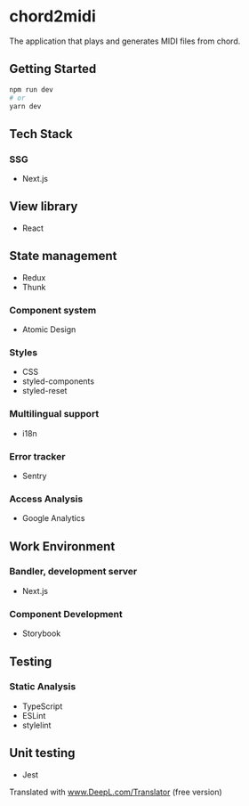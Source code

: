 # chord2midi

The application that plays and generates MIDI files from chord.

## Getting Started

```bash
npm run dev
# or
yarn dev
```

## Tech Stack
### SSG
- Next.js
## View library
- React
## State management
- Redux
- Thunk

### Component system
- Atomic Design

### Styles
- CSS
- styled-components
- styled-reset

### Multilingual support
- i18n

### Error tracker

- Sentry

### Access Analysis
- Google Analytics

## Work Environment
### Bandler, development server
- Next.js

### Component Development
- Storybook

## Testing
### Static Analysis
- TypeScript
- ESLint
- stylelint

## Unit testing
- Jest

Translated with www.DeepL.com/Translator (free version)